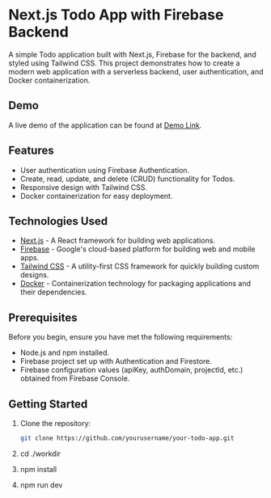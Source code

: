 # Next.js Todo App with Firebase Backend

A simple Todo application built with Next.js, Firebase for the backend, and styled using Tailwind CSS. This project demonstrates how to create a modern web application with a serverless backend, user authentication, and Docker containerization.


## Demo

A live demo of the application can be found at [Demo Link](https://your-demo-link.com).

## Features

- User authentication using Firebase Authentication.
- Create, read, update, and delete (CRUD) functionality for Todos.
- Responsive design with Tailwind CSS.
- Docker containerization for easy deployment.

## Technologies Used

- [Next.js](https://nextjs.org/) - A React framework for building web applications.
- [Firebase](https://firebase.google.com/) - Google's cloud-based platform for building web and mobile apps.
- [Tailwind CSS](https://tailwindcss.com/) - A utility-first CSS framework for quickly building custom designs.
- [Docker](https://www.docker.com/) - Containerization technology for packaging applications and their dependencies.

## Prerequisites

Before you begin, ensure you have met the following requirements:

- Node.js and npm installed.
- Firebase project set up with Authentication and Firestore.
- Firebase configuration values (apiKey, authDomain, projectId, etc.) obtained from Firebase Console.

## Getting Started

1. Clone the repository:

   ```bash
   git clone https://github.com/yourusername/your-todo-app.git

2. cd ./workdir
3. npm install
4. npm run dev
